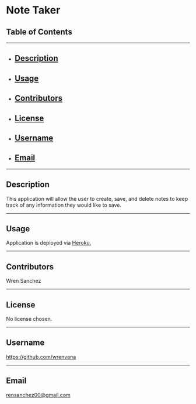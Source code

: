 # Note Taker
## Table of Contents
----------------------------------------------------------------
- ## [Description](#Description)
- ## [Usage](#usage)
- ## [Contributors](#Contributors)
- ## [License](#License)
- ## [Username](#Username)
- ## [Email](#Email)
----------------------------------------------------------------
## Description
This application will allow the user to create, save, and delete notes to keep track of any information they would like to save.

----------------------------------------------------------------
## Usage
Application is deployed via <a href="https://express-practice-notetaker.herokuapp.com/">Heroku.</a>

----------------------------------------------------------------
## Contributors
Wren Sanchez

----------------------------------------------------------------
## License
No license chosen.

----------------------------------------------------------------
## Username
https://github.com/wrenvana

----------------------------------------------------------------
## Email
rensanchez00@gmail.com